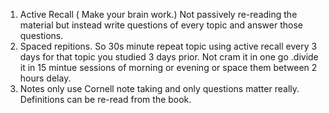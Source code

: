 1. Active Recall ( Make your brain work.) Not passively re-reading the material but instead write questions of every topic and answer those questions.
2.  Spaced repitions. So 30s minute repeat topic using active recall every 3 days for that topic you studied 3 days prior. Not cram it in one go .divide it in 15 mintue sessions of morning or evening or space them between 2 hours delay.
3.  Notes only use Cornell note taking and only questions matter really. Definitions can be re-read from the book.